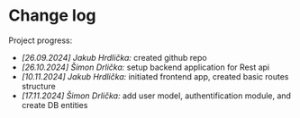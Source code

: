 # Change log

Project progress:

- _[26.09.2024] Jakub Hrdlička:_ created github repo
- _[26.10.2024] Šimon Drlička:_ setup backend application for Rest api
- _[10.11.2024] Jakub Hrdlička:_ initiated frontend app, created basic routes structure
- _[17.11.2024] Šimon Drlička:_ add user model, authentification module, and create DB entities
